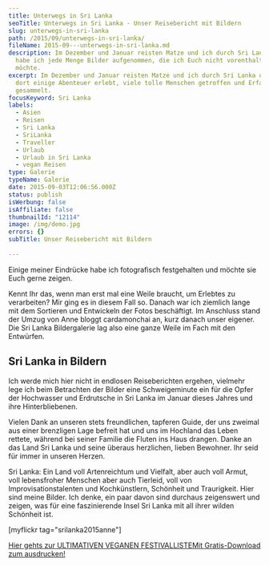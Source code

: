 ```yaml
---
title: Unterwegs in Sri Lanka
seoTitle: Unterwegs in Sri Lanka - Unser Reisebericht mit Bildern
slug: unterwegs-in-sri-lanka
path: /2015/09/unterwegs-in-sri-lanka/
fileName: 2015-09---unterwegs-in-sri-lanka.md
description: Im Dezember und Januar reisten Matze und ich durch Sri Lanka. Dabei
  habe ich jede Menge Bilder aufgenommen, die ich Euch nicht vorenthalten
  möchte.
excerpt: Im Dezember und Januar reisten Matze und ich durch Sri Lanka und haben
  dort einige Abenteuer erlebt, viele tolle Menschen getroffen und Erfahrungen
  gesammelt.
focusKeyword: Sri Lanka
labels:
  - Asien
  - Reisen
  - Sri Lanka
  - SriLanka
  - Traveller
  - Urlaub
  - Urlaub in Sri Lanka
  - vegan Reisen
type: Galerie
typeName: Galerie
date: 2015-09-03T12:06:56.000Z
status: publish
isWerbung: false
isAffiliate: false
thumbnailId: "12114"
image: /img/demo.jpg
errors: {}
subTitle: Unser Reisebericht mit Bildern
  
---
```


Einige meiner Eindrücke habe ich fotografisch festgehalten und möchte sie Euch
gerne zeigen.

Kennt Ihr das, wenn man erst mal eine Weile braucht, um Erlebtes zu verarbeiten?
Mir ging es in diesem Fall so. Danach war ich ziemlich lange mit dem Sortieren
und Entwickeln der Fotos beschäftigt. Im Anschluss stand der Umzug von Anne
bloggt cardamonchai an, kurz danach unser eigener. Die Sri Lanka Bildergalerie
lag also eine ganze Weile im Fach mit den Entwürfen.

## Sri Lanka in Bildern

Ich werde mich hier nicht in endlosen Reiseberichten ergehen, vielmehr lege ich
beim Betrachten der Bilder eine Schweigeminute ein für die Opfer der Hochwasser
und Erdrutsche in Sri Lanka im Januar dieses Jahres und ihre Hinterbliebenen.

Vielen Dank an unseren stets freundlichen, tapferen Guide, der uns zweimal aus
einer brenzligen Lage befreit hat und uns im Hochland das Leben rettete, während
bei seiner Familie die Fluten ins Haus drangen. Danke an das Land Sri Lanka und
seine überaus herzlichen, lieben Bewohner. Ihr seid für immer in unseren Herzen.

Sri Lanka: Ein Land voll Artenreichtum und Vielfalt, aber auch voll Armut, voll
lebensfroher Menschen aber auch Tierleid, voll von Improvisationstalenten und
Kochkünstlern, Schönheit und Traurigkeit. Hier sind meine Bilder. Ich denke, ein
paar davon sind durchaus zeigenswert und zeigen, was für eine faszinierende
Insel Sri Lanka mit all ihrer wilden Schönheit ist.

[myflickr tag="srilanka2015anne"]

[Hier gehts zur ULTIMATIVEN VEGANEN FESTIVALLISTEMit Gratis-Download zum ausdrucken!](/2015/03/die-ultimative-vegane-festivalliste)

  